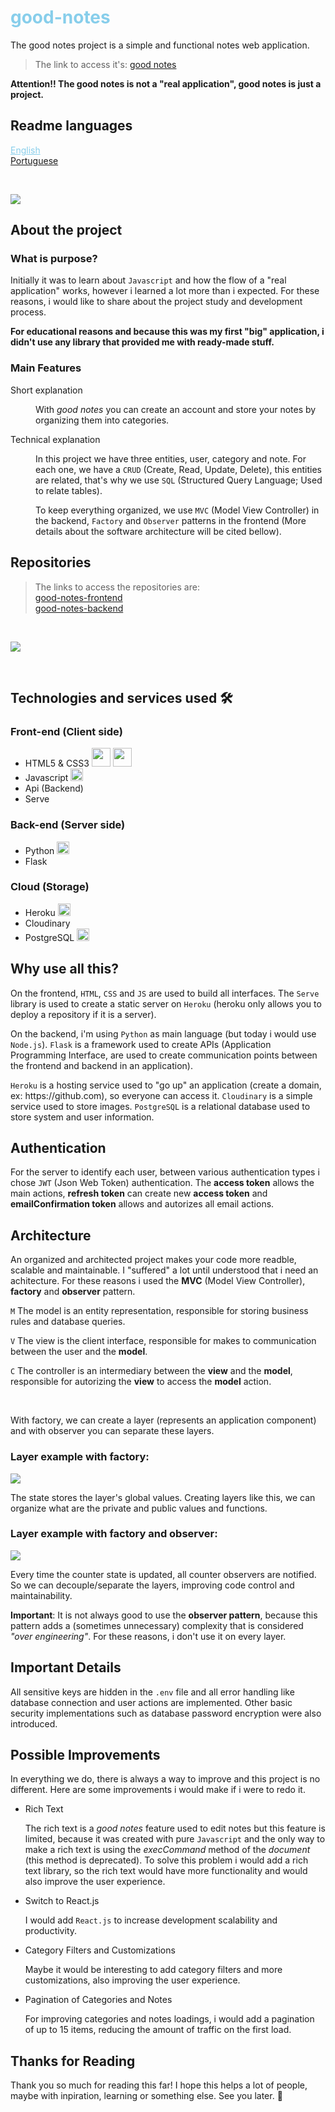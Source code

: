 <div>
  <h1 style="color: skyblue;">good-notes</h1>
  <p>
    The good notes project is a simple and functional notes web application.
  </p>
  <blockquote>
    The link to access it's: <a href="https://good-notes-app.herokuapp.com">good notes</a>
  </blockquote>
</div>

<div>
  <strong>Attention!! The good notes is not a "real application", good notes is just a project.</strong>
</div>

<div>
  <h2>Readme languages</h2>
  <div>
    <a href="https://github.com/GustavoRodrigue-s/good-notes/blob/main/README.md" style="cursor: pointer; color: skyblue;">English</a>
  </div>
  <div>
    <a href="https://github.com/GustavoRodrigue-s/good-notes/blob/main/README-pt.md" >Portuguese</a>
  </div>
</div>

&nbsp;

<div>
  <img src="http://img.shields.io/static/v1?label=Status&message=Finished&color=green&style=flat" />
</div>

<div>
  <div>
    <h2>About the project</h2>
    <h3>What is purpose?</h3>
    <p>
      Initially it was to learn about <code>Javascript</code> and how the flow of a "real application" works, however i learned a lot more than i expected. For these reasons, i would like to share about the project study and development process.
    </p>
    <p>
      <strong>For educational reasons and because this was my first "big" application, i didn't use any library that provided me with ready-made stuff.</strong>
    </p>
    <h3>Main Features</h3>
    <dl>
      <dt>Short explanation</dt>
      <dd>
        <p>
          With <em>good notes</em> you can create an account and store your notes by organizing them into categories.
        </p>
      </dd>
      <dt>Technical explanation</dt>
      <dd>
        <p>
          In this project we have three entities, user, category and note. For each one, we have a <code>CRUD</code> (Create, Read, Update, Delete), this entities are related, that's why we use <code>SQL</code> (Structured Query Language; Used to relate tables).
        </p>
        <p>
          To keep everything organized, we use <code>MVC</code> (Model View Controller) in the backend, <code>Factory</code> and <code>Observer</code> patterns in the frontend (More details about the software architecture will be cited bellow).
        </p>
      </dd>
    </dl>
  </div>
</div>

<div>
  <h2>Repositories</h2>
  <blockquote>
    The links to access the repositories are:
    <div>
      <a href="https://github.com/GustavoRodrigue-s/good-notes-frontend">good-notes-frontend</a>
    </div>
    <div>
      <a href="https://github.com/GustavoRodrigue-s/good-notes-backend">good-notes-backend</a>
    </div>
  </blockquote>
</div>

&nbsp;

<div>
  <img src="https://user-images.githubusercontent.com/81722068/179663448-29abe138-01c8-48fd-bbe9-d1183490db6b.png" />
</div>

&nbsp;

<div>
  <h2>Technologies and services used 🛠️</h2>
  <div>
    <h3>Front-end (Client side)</h3>
    <ul>
      <li style="vertical-align: middleware;">
        HTML5 & CSS3
        <img src="https://cdn.jsdelivr.net/gh/devicons/devicon/icons/html5/html5-original-wordmark.svg" width="30" />
        <img src="https://cdn.jsdelivr.net/gh/devicons/devicon/icons/css3/css3-original-wordmark.svg" width="30" />
      </li>
      <li>
        Javascript
        <img src="https://cdn.jsdelivr.net/gh/devicons/devicon/icons/javascript/javascript-original.svg" width="20" />
      </li>
      <li>Api (Backend)</li>
      <li>Serve</li>
    </ul>
    <h3>Back-end (Server side)</h3>
    <ul>
      <li>
        Python
        <img src="https://cdn.jsdelivr.net/gh/devicons/devicon/icons/python/python-original.svg" width="20" />
      </li>
      <li>Flask</li>
    </ul>
    <h3>Cloud (Storage)</h3>
    <ul>
      <li>
        Heroku
        <img src="https://cdn.jsdelivr.net/gh/devicons/devicon/icons/heroku/heroku-plain.svg" width="20" />
      </li>
      <li>Cloudinary</li>
       <li>
        PostgreSQL
        <img src="https://cdn.jsdelivr.net/gh/devicons/devicon/icons/postgresql/postgresql-original.svg" width="20" />
      </li>
    </ul>
  </div>
</div>

<div>
  <h2>Why use all this?</h2>
  <div>
    <p>
      On the frontend, <code>HTML</code>, <code>CSS</code> and <code>JS</code> are used to build all interfaces. The <code>Serve</code> library is used to create a static server on <code>Heroku</code> (heroku only allows you to deploy a repository if it is a server).
    </p>
    <p>
      On the backend, i'm using <code>Python</code> as main language (but today i would use <code>Node.js</code>). <code>Flask</code> is a framework used to create APIs (Application Programming Interface, are used to create communication points between the frontend and backend in an application).
    </p>
    <p>
      <code>Heroku</code> is a hosting service used to "go up" an application (create a domain, ex: https://github.com), so everyone can access it. <code>Cloudinary</code> is a simple service used to store images. <code>PostgreSQL</code> is a relational database used to store system and user information.
    </p>
  </div>
</div>

<div>
  <h2>Authentication</h2>
  <p>
    For the server to identify each user, between various authentication types i chose <code>JWT</code> (Json Web Token) authentication. The <strong>access token</strong> allows the main actions, <strong>refresh token</strong> can create new <strong>access token</strong> and <strong>emailConfirmation token</strong> allows and autorizes all email actions.
  </p>
</div>

<div>
  <h2>Architecture</h2>
  <p>
    An organized and architected project makes your code more readble, scalable and maintainable. I "suffered" a lot until understood that i need an achitecture. For these reasons i used the <strong>MVC</strong> (Model View Controller), <strong>factory</strong> and <strong>observer</strong> pattern. 
  </p>
  <p>
    <code>M</code> The model is an entity representation, responsible for storing business rules and database queries.
  </p>
  <p>
    <code>V</code> The view is the client interface, responsible for makes to communication between the user and the <strong>model</strong>.
  </p>
  <p>
    <code>C</code> The controller is an intermediary between the <strong>view</strong> and the <strong>model</strong>, responsible for autorizing the <strong>view</strong> to access the <strong>model</strong> action.
  </p>
  
  &nbsp;
  
  <p>With factory, we can create a layer (represents an application component) and with observer you can separate these layers.</p>
  
  <h3>Layer example with factory:</h3>
  
  <img src="https://user-images.githubusercontent.com/81722068/180630295-399d2183-0538-42bf-a178-bd05d1b6f1d7.png" />

  <p>The state stores the layer's global values. Creating layers like this, we can organize what are the private and public values and functions.</p>

  <h3>Layer example with factory and observer:</h3>

  <img src="https://user-images.githubusercontent.com/81722068/180630756-8b6450f9-5060-4b36-ab22-b8979272cab3.png" />

  <p>Every time the counter state is updated, all counter observers are notified. So we can decouple/separate the layers, improving code control and maintainability.</p>

  <p><strong>Important</strong>: It is not always good to use the <strong>observer pattern</strong>, because this pattern adds a (sometimes unnecessary) complexity that is considered <em>"over engineering"</em>. For these reasons, i don't use it on every layer.</p>
</div>

<div>
  <h2>Important Details</h2>
  <p>
    All sensitive keys are hidden in the <code>.env</code> file and all error handling like database connection and user actions are implemented. Other basic security implementations such as database password encryption were also introduced.
  </p>
</div>


<div>
  <h2>Possible Improvements</h2>
  <p>
    In everything we do, there is always a way to improve and this project is no different. Here are some improvements i would make if i were to redo it.
  </p>
  <ul>
    <li>
      <div>
        <span>Rich Text</span>
        <p>
          The rich text is a <em>good notes</em> feature used to edit notes but this feature is limited, because it was created with pure <code>Javascript</code> and the only way to make a rich text is using the <em>execCommand</em> method of the <em>document</em> (this method is deprecated). To solve this problem i would add a rich text library, so the rich text would have more functionality and would also improve the user experience.
        </p>
      </div>
    </li>
    <li>
      <div>
        <span>Switch to React.js</span>
        <p>
          I would add <code>React.js</code> to increase development scalability and productivity.
        </p>
      </div>
    </li>
    <li>
      <div>
        <span>Category Filters and Customizations</span>
        <p>
          Maybe it would be interesting to add category filters and more customizations, also improving the user experience.
        </p>
      </div>
    </li>
    <li>
      <div>
        <span>Pagination of Categories and Notes</span>
        <p>
          For improving categories and notes loadings, i would add a pagination of up to 15 items, reducing the amount of traffic on the first load. 
        </p>
      </div>
    </li>
  </ul>
</div>

<div>
  <h2>Thanks for Reading</h2>
  <p>
    Thank you so much for reading this far! I hope this helps a lot of people, maybe with inpiration, learning or something else. See you later. 👋
  </p>
</div>
